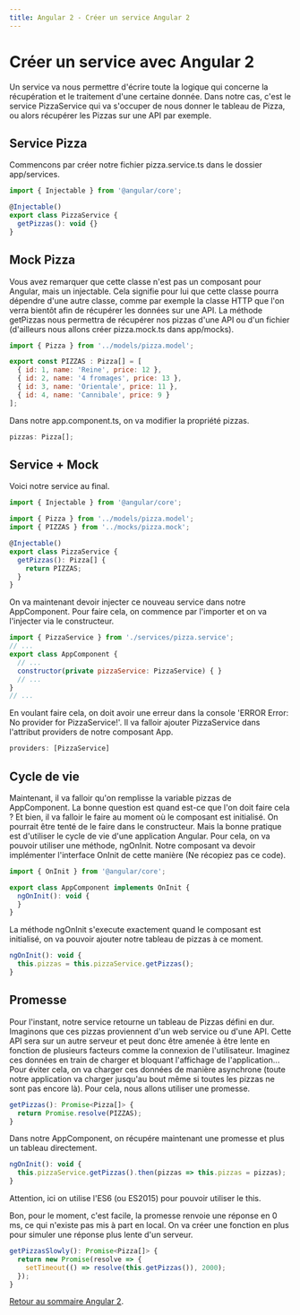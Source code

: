 ```yaml
---
title: Angular 2 - Créer un service Angular 2
---
```


# Créer un service avec Angular 2

Un service va nous permettre d'écrire toute la logique qui concerne la récupération et le traitement d'une certaine donnée. Dans notre cas, c'est le service PizzaService qui va s'occuper de nous donner le tableau de Pizza, ou alors récupérer les Pizzas sur une API par exemple.

## Service Pizza

Commencons par créer notre fichier pizza.service.ts dans le dossier app/services.

```js
import { Injectable } from '@angular/core';

@Injectable()
export class PizzaService {
  getPizzas(): void {}
}
```

## Mock Pizza

Vous avez remarquer que cette classe n'est pas un composant pour Angular, mais un injectable. Cela signifie pour lui que cette classe pourra dépendre d'une autre classe, comme par exemple la classe HTTP que l'on verra bientôt afin de récupérer les données sur une API. La méthode getPizzas nous permettra de récupérer nos pizzas d'une API ou d'un fichier (d'ailleurs nous allons créer pizza.mock.ts dans app/mocks).

```js
import { Pizza } from '../models/pizza.model';

export const PIZZAS : Pizza[] = [
  { id: 1, name: 'Reine', price: 12 },
  { id: 2, name: '4 fromages', price: 13 },
  { id: 3, name: 'Orientale', price: 11 },
  { id: 4, name: 'Cannibale', price: 9 }
];
```

Dans notre app.component.ts, on va modifier la propriété pizzas.

```js
pizzas: Pizza[];
```

## Service + Mock

Voici notre service au final.

```js
import { Injectable } from '@angular/core';

import { Pizza } from '../models/pizza.model';
import { PIZZAS } from '../mocks/pizza.mock';

@Injectable()
export class PizzaService {
  getPizzas(): Pizza[] {
    return PIZZAS;
  }
}
```

On va maintenant devoir injecter ce nouveau service dans notre AppComponent. Pour faire cela, on commence par l'importer et on va l'injecter via le constructeur.

```js
import { PizzaService } from './services/pizza.service';
// ...
export class AppComponent {
  // ...
  constructor(private pizzaService: PizzaService) { }
  // ...
}
// ...
```

En voulant faire cela, on doit avoir une erreur dans la console 'ERROR Error: No provider for PizzaService!'. Il va falloir ajouter PizzaService dans l'attribut providers de notre composant App.

```js
providers: [PizzaService]
```

## Cycle de vie

Maintenant, il va falloir qu'on remplisse la variable pizzas de AppComponent. La bonne question est quand est-ce que l'on doit faire cela ? Et bien, il va falloir le faire au moment où le composant est initialisé. On pourrait être tenté de le faire dans le constructeur. Mais la bonne pratique est d'utiliser le cycle de vie d'une application Angular. Pour cela, on va pouvoir utiliser une méthode, ngOnInit. Notre composant va devoir implémenter l'interface OnInit de cette manière (Ne récopiez pas ce code).

```js
import { OnInit } from '@angular/core';

export class AppComponent implements OnInit {
  ngOnInit(): void {
  }
}
```

La méthode ngOnInit s'execute exactement quand le composant est initialisé, on va pouvoir ajouter notre tableau de pizzas à ce moment.

```js
ngOnInit(): void {
  this.pizzas = this.pizzaService.getPizzas();
}
```

## Promesse

Pour l'instant, notre service retourne un tableau de Pizzas défini en dur. Imaginons que ces pizzas proviennent d'un web service ou d'une API. Cette API sera sur un autre serveur et peut donc être amenée à être lente en fonction de plusieurs facteurs comme la connexion de l'utilisateur. Imaginez ces données en train de charger et bloquant l'affichage de l'application... Pour éviter cela, on va charger ces données de manière asynchrone (toute notre application va charger jusqu'au bout même si toutes les pizzas ne sont pas encore là). Pour cela, nous allons utiliser une promesse.

```js
getPizzas(): Promise<Pizza[]> {
  return Promise.resolve(PIZZAS);
}
```

Dans notre AppComponent, on récupére maintenant une promesse et plus un tableau directement.

```js
ngOnInit(): void {
  this.pizzaService.getPizzas().then(pizzas => this.pizzas = pizzas);
}
```

Attention, ici on utilise l'ES6 (ou ES2015) pour pouvoir utiliser le this.

Bon, pour le moment, c'est facile, la promesse renvoie une réponse en 0 ms, ce qui n'existe pas mis à part en local. On va créer une fonction en plus pour simuler une réponse plus lente d'un serveur.

```js
getPizzasSlowly(): Promise<Pizza[]> {
  return new Promise(resolve => {
    setTimeout(() => resolve(this.getPizzas()), 2000);
  });
}
```

<a href="../angular2">Retour au sommaire Angular 2</a>.
